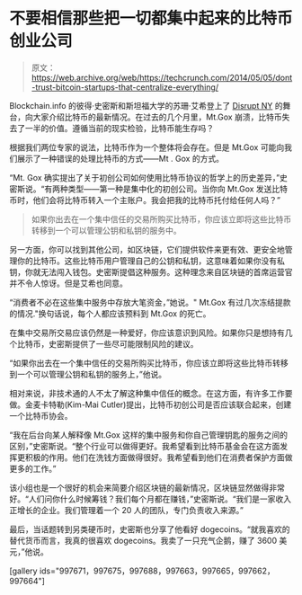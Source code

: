 # 不要相信那些把一切都集中起来的比特币创业公司 

> 原文：<https://web.archive.org/web/https://techcrunch.com/2014/05/05/dont-trust-bitcoin-startups-that-centralize-everything/>

Blockchain.info 的彼得·史密斯和斯坦福大学的苏珊·艾希登上了 [Disrupt NY](https://web.archive.org/web/20221210032120/https://beta.techcrunch.com/events/disrupt-ny-2014/) 的舞台，向大家介绍比特币的最新情况。在过去的几个月里，Mt.Gox 崩溃，比特币失去了一半的价值。遵循当前的现实检验，比特币能生存吗？

根据我们两位专家的说法，比特币作为一个整体将会存在。但是 Mt.Gox 可能向我们展示了一种错误的处理比特币的方式——Mt . Gox 的方式。

“Mt. Gox 确实提出了关于初创公司如何使用比特币协议的哲学上的历史差异，”史密斯说。“有两种类型——第一种是集中化的初创公司。当你向 Mt.Gox 发送比特币时，他们会将比特币转入一个主账户。我会把我的比特币托付给任何人吗？”

> 如果你出去在一个集中信任的交易所购买比特币，你应该立即将这些比特币转移到一个可以管理公钥和私钥的服务中。

另一方面，你可以找到其他公司，如区块链，它们提供软件来更有效、更安全地管理你的比特币。这些比特币用户管理自己的公钥和私钥，这意味着如果你没有私钥，你就无法闯入钱包。史密斯提倡这种服务。这种理念来自区块链的首席运营官并不令人惊讶。但是艾希也同意。

“消费者不必在这些集中服务中存放大笔资金，”她说。" Mt.Gox 有过几次冻结提款的情况."换句话说，每个人都应该预料到 Mt.Gox 的死亡。

在集中交易所交易应该仍然是一种爱好，你应该意识到风险。如果你只是想持有几个比特币，史密斯提供了一些尽可能限制风险的建议。

“如果你出去在一个集中信任的交易所购买比特币，你应该立即将这些比特币转移到一个可以管理公钥和私钥的服务上，”他说。

相对来说，非技术通的人不太了解这种集中信任的概念。在这方面，有许多工作要做。金麦卡特勒(Kim-Mai Cutler)提出，比特币初创公司是否应该联合起来，创建一个比特币协会。

“我在后台向某人解释像 Mt.Gox 这样的集中服务和你自己管理钥匙的服务之间的区别，”史密斯说。“整个行业可以做得更好。我希望看到比特币基金会在这方面发挥更积极的作用。他们在洗钱方面做得很好。我希望看到他们在消费者保护方面做更多的工作。”

该小组也是一个很好的机会来简要介绍区块链的最新情况，区块链显然做得非常好。“人们问你什么时候筹钱？我们每个月都在赚钱，”史密斯说。“我们是一家收入正增长的企业。我们管理着一个 20 人的团队，专门负责收入来源。”

最后，当话题转到另类硬币时，史密斯也分享了他看好 dogecoins。“就我喜欢的替代货币而言，我真的很喜欢 dogecoins。我卖了一只充气企鹅，赚了 3600 美元，”他说。

[gallery ids="997671，997675，997688，997663，997665，997662，997664"]